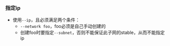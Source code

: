 ### 指定ip
  - 使用`--ip`，且必须满足两个条件：
    - `--network foo`，foo必须是自己手动创建的
    - 创建foo时要指定`--subnet`，否则不能保证此子网的stable，从而不能指定ip
